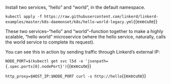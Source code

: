 Install two services, “hello” and “world”, in the default namespace.

`kubectl apply -f https://raw.githubusercontent.com/linkerd/linkerd-examples/master/k8s-daemonset/k8s/hello-world-legacy.yml`{{execute}}

These two services–“hello” and “world”–function together to make a highly
scalable, “hello world” microservice (where the hello service, naturally, calls
the world service to complete its request).

You can see this in action by sending traffic through Linkerd’s external IP:

`NODE_PORT=$(kubectl get svc l5d -o 'jsonpath={.spec.ports[0].nodePort}')`{{execute}}

`http_proxy=$HOST_IP:$NODE_PORT curl -s http://hello`{{execute}}

